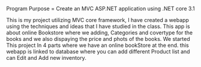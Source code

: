 Program Purpose = Create an MVC ASP.NET application using .NET core 3.1

This is my project utilizing MVC core framework, I have created a webapp using the techniques and ideas that I have studied in the class. This app is about online 
Bookstore where we adding, Categories and covertype for the books and we also dispaying the price and phots of the books.
We started This project In 4 parts where we have an online bookStore at the end.
this webapp is linked to database where you can add different Product list and can Edit and Add new inventory.

